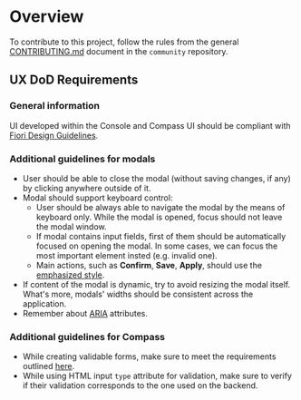 
# Overview

To contribute to this project, follow the rules from the general [CONTRIBUTING.md](https://github.com/kyma-project/community/blob/master/CONTRIBUTING.md) document in the `community` repository.

## UX DoD Requirements

### General information

UI developed within the Console and Compass UI should be compliant with [Fiori Design Guidelines](https://experience.sap.com/fiori-design-web/).

### Additional guidelines for modals

* User should be able to close the modal (without saving changes, if any) by clicking anywhere outside of it.
* Modal should support keyboard control:
    * User should be always able to navigate the modal by the means of keyboard only. While the modal is opened, focus should not leave the modal window.
    * If modal contains input fields, first of them should be automatically focused on opening the modal. In some cases, we can focus the most important element insted (e.g. invalid one).
    * Main actions, such as **Confirm**,  **Save**, **Apply**, should use the [emphasized style](https://experience.sap.com/fiori-design-web/button).
* If content of the modal is dynamic, try to avoid resizing the modal itself. What's more, modals' widths should be consistent across the application.
* Remember about [ARIA](https://www.w3.org/WAI/standards-guidelines/aria/) attributes.

### Additional guidelines for Compass

* While creating validable forms, make sure to meet the requirements outlined [here](https://github.com/kyma-incubator/compass/blob/master/docs/compass/03-input-validation.md).
* While using HTML input `type` attribute for validation, make sure to verify if their validation corresponds to the one used on the backend.
